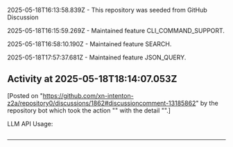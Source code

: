 2025-05-18T16:13:58.839Z - This repository was seeded from GitHub Discussion 

2025-05-18T16:15:59.269Z - Maintained feature CLI_COMMAND_SUPPORT.

2025-05-18T16:58:10.190Z - Maintained feature SEARCH.

2025-05-18T17:57:37.681Z - Maintained feature JSON_QUERY.

## Activity at 2025-05-18T18:14:07.053Z



[Posted on "https://github.com/xn-intenton-z2a/repository0/discussions/1862#discussioncomment-13185862" by the repository bot which took the action "" with the detail "".]

LLM API Usage:

```json
```

---

